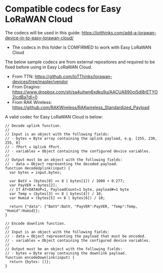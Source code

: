 # Compatible codecs for Easy LoRaWAN Cloud
The codecs will be used in this guide: https://iotthinks.com/add-a-lorawan-device-in-to-easy-lorawan-cloud/
- The codecs in this folder is COMFIRMED to work with Easy LoRaWAN Cloud

The below sample codecs are from external repositores and required to be fixed before using in Easy LoRaWAN Cloud.
- From TTN: https://github.com/IoTThinks/lorawan-devices/tree/master/vendor
- From Dragino: https://www.dropbox.com/sh/sa4uitwn6xdku9u/AACUA890oj5dl8rETYO2icdBa?dl=0
- From RAK Wireless: https://github.com/RAKWireless/RAKwireless_Standardized_Payload

A valid codec for Easy LoRaWAN Cloud is below:
```
// Decode uplink function.
//
// Input is an object with the following fields:
// - bytes = Byte array containing the uplink payload, e.g. [255, 230, 255, 0]
// - fPort = Uplink fPort.
// - variables = Object containing the configured device variables.
//
// Output must be an object with the following fields:
// - data = Object representing the decoded payload.
function decodeUplink(input) {
  var bytes = input.bytes;
  
  var BatV = (bytes[0] << 8 | bytes[1]) / 1000 + 0.277;
  var PayVER = bytes[2];
  // If AT+DATAUP=1, PayloadCount=1 byte, payload#=1 byte
  var Temp = (bytes[3] << 8 | bytes[4]) / 10;
  var Humid = (bytes[5] << 8 | bytes[6]) / 10;
  
  return {"data": {"BatV":BatV, "PayVER":PayVER, "Temp":Temp, "Humid":Humid}};
}

// Encode downlink function.
//
// Input is an object with the following fields:
// - data = Object representing the payload that must be encoded.
// - variables = Object containing the configured device variables.
//
// Output must be an object with the following fields:
// - bytes = Byte array containing the downlink payload.
function encodeDownlink(input) {
  return {bytes: []};
}
```
